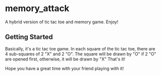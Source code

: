 # memory_attack

A hybrid version of tic tac toe and memory game.
Enjoy!

## Getting Started
Basically, it's a tic tac toe game.
In each square of the tic tac toe, there are 4 sub-squares of 2 "X" and 2 "O".
The square will be drawn by "O" if 2 "O" are opened first, otherwise, it will be drawn by "X"
That's it!

Hope you have a great time with your friend playing with it!

